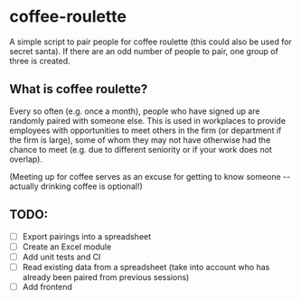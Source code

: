 # coffee-roulette

A simple script to pair people for coffee roulette (this could also be used for secret santa). If there are an odd number of people to pair, one group of three is created.

## What is coffee roulette?

Every so often (e.g. once a month), people who have signed up are randomly paired with someone else. This is used in workplaces to provide employees with opportunities
to meet others in the firm (or department if the firm is large), some of whom they may not have otherwise had the chance to meet (e.g. due to different seniority 
or if your work does not overlap). 

(Meeting up for coffee serves as an excuse for getting to know someone -- actually drinking coffee is optional!)

## TODO:

- [ ] Export pairings into a spreadsheet
- [ ] Create an Excel module
- [ ] Add unit tests and CI
- [ ] Read existing data from a spreadsheet (take into account who has already been paired from previous sessions)
- [ ] Add frontend
